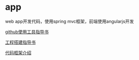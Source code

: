 # app

web app开发代码，使用spring mvc框架，前端使用angularjs开发

[github使用工具指导书](https://github.com/NUST-Encryption-program/project-information/blob/master/%E9%A1%B9%E7%9B%AE%E6%80%BB%E7%BB%93/%E5%B7%A5%E5%85%B7%E4%BD%BF%E7%94%A8%E6%80%BB%E7%BB%93/github%E4%BD%BF%E7%94%A8%E6%8C%87%E5%AF%BC/github%E4%BD%BF%E7%94%A8%E6%8C%87%E5%AF%BC%E4%B9%A6.md)

[工程搭建指导书](https://github.com/NUST-Encryption-program/project-information/blob/master/项目总结/工程环境搭建总结/工程搭建/javaweb环境搭建.md)

[代码框架介绍](https://github.com/NUST-Encryption-program/app)


